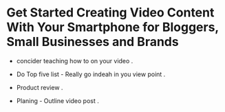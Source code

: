 

# Get Started Creating Video Content With Your Smartphone for Bloggers, Small Businesses and Brands

- concider teaching how to on your video .

- Do Top five list - Really go indeah in you view point .

- Product review .

- Planing - Outline video post .


